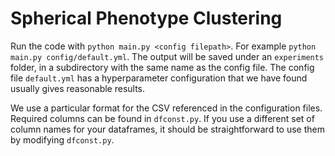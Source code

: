 # Spherical Phenotype Clustering


Run the code with `python main.py <config filepath>`. For example 
`python main.py config/default.yml`. The output will be saved under
an `experiments` folder, in a subdirectory with the same name as the
config file. The config file `default.yml` has a hyperparameter
configuration that we have found usually gives reasonable results.

We use a particular format for the CSV referenced in the configuration files.
Required  columns can be found in `dfconst.py`. If you use a different set
of column names for  your dataframes, it should be straightforward to use
them by modifying `dfconst.py`.



